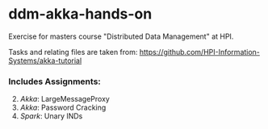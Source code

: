 # ddm-akka-hands-on

Exercise for masters course "Distributed Data Management" at HPI.

Tasks and relating files are taken from: https://github.com/HPI-Information-Systems/akka-tutorial

### Includes Assignments:
2. *Akka*: LargeMessageProxy
3. *Akka*: Password Cracking
4. *Spark*: Unary INDs
